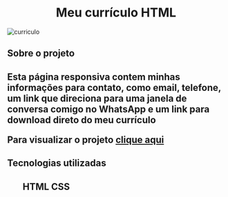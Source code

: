 <h1 align='center'>Meu currículo HTML</h1>

![curriculo](https://user-images.githubusercontent.com/86432480/207411231-f642f800-0ad0-4864-8f1f-6ae9b423cf7e.gif)

<h2>Sobre o projeto<h2>
<p>Esta página responsiva contem minhas informações para contato, como email, telefone, um link que direciona para uma janela de conversa comigo no WhatsApp e um link para download direto do meu currículo</p>
<p>Para visualizar o projeto <a href="https://joaolucasmota.github.io/Curriculo-HTML/">clique aqui</a> 

<h2>Tecnologias utilizadas<h2>
<ul>
  <ui>HTML
  <ui>CSS
</ul>
